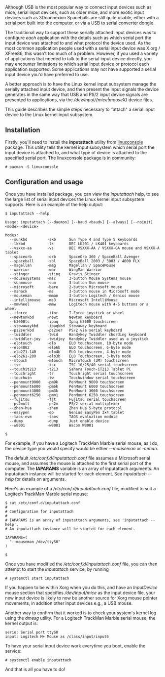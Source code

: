 Although USB is the most popular way to connect input devices such as mice, serial input devices, such as older mice, and more exotic input devices such as 3Dconnexion Spaceballs are still quite usable, either with a serial port built into the computer, or via a USB to serial converter dongle.

The traditional way to support these serially attached input devices was to configure *each* application with the details such as which serial port the input device was attached to and what protocol the device used. As the most common application people used with a serial input device was X.org / XFree86, this wasn't too much of a problem. However, if you used a variety of applications that needed to talk to the serial input device directly, you may encounter limitations to which serial input device or protocol each application supported. Some applications may not have supported a serial input device you'd have preferred to use.

A better approach is to have the Linux kernel input subsystem manage the serially attached input device, and then present the input signals the device generates in the same way that USB and PS/2 input device signals are presented to applications, via the */dev/input/{mice|mouseX}* device files.

This guide describes the simple steps necessary to "attach" a serial input device to the Linux kernel input subsystem.

## Installation

Firstly, you'll need to install the **inputattach** utility from [linuxconsole](https://www.archlinux.org/packages/?name=linuxconsole) package. This utility tells the kernel input subsystem which serial port the input device is attached to, and what type of device is attached to the specified serial port. The linuxconsole package is in community:

```
# pacman -S linuxconsole

```

## Configuration and usage

Once you have installed package, you can view the *inputattach* help, to see the large list of serial input devices the Linux kernel input subsystem supports. Here is an example of the help output:

```
$ inputattach --help

Usage: inputattach [--daemon] [--baud <baud>] [--always] [--noinit] <mode> <device>

Modes:
  --sunkbd         -skb      Sun Type 4 and Type 5 keyboards
  --lkkbd          -lk       DEC LK201 / LK401 keyboards
  --vsxxx-aa       -vs       DEC VSXXX-AA / VSXXX-GA mouse and VSXXX-A tablet
  --spaceorb       -orb      SpaceOrb 360 / SpaceBall Avenger
  --spaceball      -sbl      SpaceBall 2003 / 3003 / 4000 FLX
  --magellan       -mag      Magellan / SpaceMouse
  --warrior        -war      WingMan Warrior
  --stinger        -sting    Gravis Stinger
  --mousesystems   -msc      3-button Mouse Systems mouse
  --sunmouse       -sun      3-button Sun mouse
  --microsoft      -bare     2-button Microsoft mouse
  --mshack         -ms       3-button mouse in Microsoft mode
  --mouseman       -mman     3-button Logitech / Genius mouse
  --intellimouse   -ms3      Microsoft IntelliMouse
  --mmwheel        -mmw      Logitech mouse with 4-5 buttons or a wheel
  --iforce         -ifor     I-Force joystick or wheel
  --newtonkbd      -newt     Newton keyboard
  --h3600ts        -ipaq     Ipaq h3600 touchscreen
  --stowawaykbd    -ipaqkbd  Stowaway keyboard
  --ps2serkbd      -ps2ser   PS/2 via serial keyboard
  --twiddler       -twid     Handykey Twiddler chording keyboard
  --twiddler-joy   -twidjoy  Handykey Twiddler used as a joystick
  --elotouch       -elo      ELO touchscreen, 10-byte mode
  --elo4002        -elo6b    ELO touchscreen, 6-byte mode
  --elo271-140     -elo4b    ELO touchscreen, 4-byte mode
  --elo261-280     -elo3b    ELO Touchscreen, 3-byte mode
  --mtouch         -mtouch   MicroTouch (3M) touchscreen
  --tsc            -tsc      TSC-10/25/40 serial touchscreen
  --touchit213     -t213     Sahara Touch-iT213 Tablet PC
  --touchright     -tr       Touchright serial touchscreen
  --touchwin       -tw       Touchwindow serial touchscreen
  --penmount9000   -pm9k     PenMount 9000 touchscreen
  --penmount6000   -pm6k     PenMount 6000 touchscreen
  --penmount3000   -pm3k     PenMount 3000 touchscreen
  --penmount6250   -pmm1     PenMount 6250 touchscreen
  --fujitsu        -fjt      Fujitsu serial touchscreen
  --ps2mult        -ps2m     PS/2 serial multiplexer
  --zhen-hua       -zhen     Zhen Hua 5-byte protocol
  --easypen        -ep       Genius EasyPen 3x4 tablet
  --taos-evm       -taos     TAOS evaluation module
  --dump           -dump     Just enable device
  --w8001          -w8001    Wacom W8001

$

```

For example, if you have a Logitech TrackMan Marble serial mouse, as I do, the device type you would specify would be either *--mouseman* or *-mman*.

The default */etc/conf.d/inputattach.conf* file assumes a Microsoft serial mouse, and assumes the mouse is attached to the first serial port of the computer. The **IAPARAMS** variable is an array of inputattach arguments. An inputattach instance will be started for each element. See *inputattach --help* for details on arguments.

Here's an example of a */etc/conf.d/inputattach.conf* file, modified to suit a Logitech TrackMan Marble serial mouse:

```
$ cat /etc/conf.d/inputattach.conf 
#
# Configuration for inputattach
#
# IAPARAMS is an array of inputattach arguments, see 'inputattach --help'.
# An inputattach instance will be started for each element.

IAPARAMS=(
  "--mouseman /dev/ttyS0"
)

$

```

Once you have modified the */etc/conf.d/inputattach.conf* file, you can then attempt to start the *inputattach* service, by running

```
# systemctl start inputattach

```

If you happen to be within Xorg when you do this, and have an *InputDevice* mouse section that specifies */dev/input/mice* as the input device file, your new input device is likely to now be another source for Xorg mouse pointer movements, in addition other input devices e.g., a USB mouse.

Another way to confirm that it worked is to check your system's kernel log using the *dmesg* utility. For a Logitech TrackMan Marble serial mouse, the kernel output is:

```
serio: Serial port ttyS0
input: Logitech M+ Mouse as /class/input/input6

```

To have your serial input device work everytime you boot, enable the service:

```
# systemctl enable inputattach

```

And that is all you have to do!